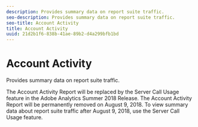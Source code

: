```yaml
---
description: Provides summary data on report suite traffic.
seo-description: Provides summary data on report suite traffic.
seo-title: Account Activity
title: Account Activity
uuid: 21d2b1f6-838b-41ae-89b2-d4a299bfb1bd
---
```


# Account Activity

Provides summary data on report suite traffic.

The Account Activity Report will be replaced by the Server Call Usage feature in the Adobe Analytics Summer 2018 Release. The Account Activity Report will be permanently removed on August 9, 2018. To view summary data about report suite traffic after August 9, 2018, use the Server Call Usage feature. 
